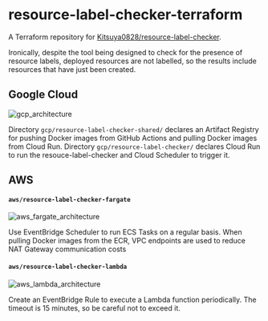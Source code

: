 # resource-label-checker-terraform

A Terraform repository for [Kitsuya0828/resource\-label\-checker](https://github.com/Kitsuya0828/resource-label-checker).

Ironically, despite the tool being designed to check for the presence of resource labels, deployed resources are not labelled, so the results include resources that have just been created.

## Google Cloud
![gcp_architecture](https://github.com/Kitsuya0828/resource-label-checker-terraform/assets/60843722/b724f6a4-579b-4c83-942d-ed2da68f1414)

Directory `gcp/resource-label-checker-shared/` declares an Artifact Registry for pushing Docker images from GitHub Actions and pulling Docker images from Cloud Run. Directory `gcp/resource-label-checker/` declares Cloud Run to run the resouce-label-checker and Cloud Scheduler to trigger it.

## AWS
#### `aws/resource-label-checker-fargate`

![aws_fargate_architecture](https://github.com/Kitsuya0828/resource-label-checker-terraform/assets/60843722/a6fa66d4-d42b-43dc-8e92-2dbfcc80ccdb)

Use EventBridge Scheduler to run ECS Tasks on a regular basis.
When pulling Docker images from the ECR, VPC endpoints are used to reduce NAT Gateway communication costs

#### `aws/resource-label-checker-lambda`
![aws_lambda_architecture](https://github.com/Kitsuya0828/resource-label-checker-terraform/assets/60843722/813501a8-8921-4e88-8812-b849f534cac8)

Create an EventBridge Rule to execute a Lambda function periodically.
The timeout is 15 minutes, so be careful not to exceed it.